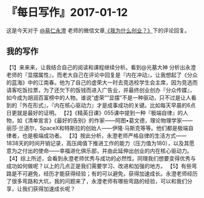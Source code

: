 # 『每日写作』2017-01-12

这是今天对于  [@易仁永澄](http://weibo.com/u/1640237087)  老师的微信文章[《我为什么创业？》](http://mp.weixin.qq.com/s/LErW1yji927kEyv74RIWpg)下的评论回复。

## 我的写作

【1】来来来，让我结合自己的阅读和课程继续分析。看到@光墓大神 分析出永澄老师的『显摆属性』，而老大自己在评论中回复是『内在冲动』，让我想起了《分众的蓝海》中的江南春。他为了自己的虚荣大一时去竞选校学生会主席，因为竞选而请客吃饭拉票，为了还欠下的饭钱而进入广告业，并最终创业创办『分众传媒』，如今成为胡润百富榜中的人物。谁说”虚荣””显摆”不是一种驱动，只不过是让人看到的『外在形式』，『内在核心驱动力』才是成事成功的关键。比如每天早晨的6点日更就是最好的证明。
【2】《精英日课》055课中提到一种『极端自律』的人物，如《清单宣言》《最好的告别》的作家——阿图•葛文德，理论物理学家——丽莎·兰道尔，SpaceX和特斯拉的创始人——伊隆·马斯克等等。他们都是极端自律者，也是极端成功者。
【3】按此分析，永澄老师严格自律的生活方式——1838天的时间开销记录，高压阈值下推进工作的能力（压力值为180），以及其愿意为之付出的使命——幸福进化俱乐部，并由此延伸出创业的内在核心驱动力。
【4】综上所述，会看到永澄老师优秀与成功的必然性。同理我们想要变得优秀与成功如何做呢？以上的几点正是我们需要学习、改进和加强的地方。
【5】有些弯路是不可避免，经历才能获得经验；有的可以避免，获得加速成长。永澄老师经历了很多弯路和大坑，我的问题来了，永澄老师有哪些弯路的经验，可以和我们分享，让我们获得加速成长呢？